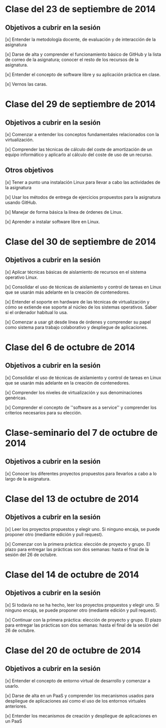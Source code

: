 Clase del 23 de septiembre de 2014
====
Objetivos a cubrir en la sesión
---
[x] Entender la metodología docente, de evaluación y de interacción de la asignatura

[x] Darse de alta y comprender el funcionamiento básico de GitHub y la lista de correo de la asignatura; conocer el resto de los recursos de la asignatura.

[x] Entender el concepto de software libre y su aplicación práctica en clase.

[x] Vernos las caras.


Clase del 29 de septiembre de 2014
====
Objetivos a cubrir en la sesión
---
[x] Comenzar a entender los conceptos fundamentales relacionados con la virtualización.

[x] Comprender las técnicas de cálculo del coste de amortización de un equipo informático y aplicarlo al cálculo del coste de uso de un recurso.

Otros objetivos
---
[x] Tener a punto una instalación Linux para llevar a cabo las actividades de la asignatura

[x] Usar los métodos de entrega de ejercicios propuestos para la asignatura usando GitHub.

[x] Manejar de forma básica la línea de órdenes de Linux.

[x] Aprender a instalar software libre en Linux.


Clase del 30 de septiembre de 2014
====
Objetivos a cubrir en la sesión
---
[x] Aplicar técnicas básicas de aislamiento de recursos en el sistema operativo Linux.

[x] Consolidar el uso de técnicas de aislamiento y control de tareas en Linux que se usarán más adelante en la creación de contenedores.

[x] Entender el soporte en hardware de las técnicas de virtualización y cómo se extiende ese soporte al núcleo de los sistemas operativos. Saber si el ordenador habitual lo usa.

[x] Comenzar a usar git desde línea de órdenes y comprender su papel como sistema para trabajo colaborativo y despliegue de aplicaciones.


Clase del 6 de octubre de 2014
====
Objetivos a cubrir en la sesión
---
[x] Consolidar el uso de técnicas de aislamiento y control de tareas en Linux que se usarán más adelante en la creación de contenedores.

[x] Comprender los niveles de virtualización y sus denominaciones genéricas.

[x] Comprender el concepto de ''software as a service'' y comprender los criterios necesarios para su elección.


Clase-seminario del 7 de octubre de 2014
====
Objetivos a cubrir en la sesión
---
[x] Conocer los diferentes proyectos propuestos para llevarlos a cabo a lo largo de la asignatura.


Clase del 13 de octubre de 2014
====
Objetivos a cubrir en la sesión
---
[x] Leer los proyectos propuestos y elegir uno. Si ninguno encaja, se puede proponer otro (mediante edición y pull request).

[x] Comenzar con la primera práctica: elección de proyecto y grupo. El plazo para entregar las prácticas son dos semanas: hasta el final de la sesión del 26 de octubre.


Clase del 14 de octubre de 2014
====
Objetivos a cubrir en la sesión
---
[x] Si todavía no se ha hecho, leer los proyectos propuestos y elegir uno. Si ninguno encaja, se puede proponer otro (mediante edición y pull request).

[x] Continuar con la primera práctica: elección de proyecto y grupo. El plazo para entregar las prácticas son dos semanas: hasta el final de la sesión del 26 de octubre.

Clase del 20 de octubre de 2014
====
Objetivos a cubrir en la sesión
---
[x] Entender el concepto de entorno virtual de desarrollo y comenzar a usarlo.

[x] Darse de alta en un PaaS y comprender los mecanismos usados para despliegue de aplicaciones así como el uso de los entornos virtuales anteriores.

[x] Entender los mecanismos de creación y despliegue de aplicaciones en un PaaS
